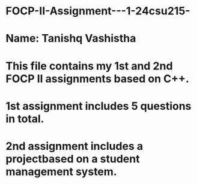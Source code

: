 # FOCP-II-Assignment---1-24csu215-
# Name: Tanishq Vashistha
# This file contains my 1st and 2nd FOCP II assignments based on C++.
# 1st assignment includes 5 questions in total.
# 2nd assignment includes a projectbased on a student management system.
